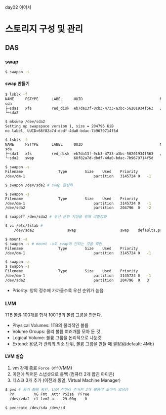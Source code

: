 day02 이어서

# 스토리지 구성 및 관리

## DAS

### swap
```bash
$ swapon -s
```
#### swap 만들기
```bash
$ lsblk -f
NAME     FSTYPE      LABEL     UUID                                   MOUNTPOINT
sda                                                                   
├─sda1   xfs         red_disk  eb7da13f-0cb3-4733-a3bc-56201934f563   /red
└─sda2                                                                

$ mkswap /dev/sda2
Setting up swapspace version 1, size = 204796 KiB
no label, UUID=68f82a7d-dbdf-4da0-bdac-7b9679714f5d

$ lsblk -f
NAME     FSTYPE      LABEL     UUID                                   MOUNTPOINT
sda                                                                   
├─sda1   xfs         red_disk  eb7da13f-0cb3-4733-a3bc-56201934f563   /red
└─sda2   swap                  68f82a7d-dbdf-4da0-bdac-7b9679714f5d   

$ swapon -s
Filename				Type		Size	Used	Priority
/dev/dm-1                              	partition	3145724	0	-1

$ swapon /dev/sda2 # swap 활성화

$ swapon -s
Filename				Type		Size	Used	Priority
/dev/dm-1                              	partition	3145724	0	-1
/dev/sda2                              	partition	204796	0	-2

$ swapoff /dev/sda2 # 우선 순위 지정을 위해 비활성화

$ vi /etc/fstab # 
	/dev/sda2               swap                    swap    defaults,pri=3  0 0

$ mount -a 
$ swapon -s # mount -a로 swap이 안되는 것을 확인
Filename				Type		Size	Used	Priority
/dev/dm-1                              	partition	3145724	0	-1

$ swapon -a
$ swapon -s
Filename				Type		Size	Used	Priority
/dev/dm-1                              	partition	3145724	0	-1
/dev/sda2                              	partition	204796	0	3

```
- Priority: 양의 정수에 가까울수록 우선 순위가 높음

### LVM

1TB  볼륨 100개를 합쳐 100TB의 볼륨 그룹을 만든다.

- Physical Volumes: 1TB의 물리적인 볼륨
- Volume Groups: 물리 볼륨 여러개를 모아 둔 것
- Logical Volume: 볼륨 그룹을 논리적으로 나눈것
- Extend: 용량,가 관리의 최소 단위, 볼륨 그룹을 만들 때 결정됨(default: 4Mb)

#### LVM 실습
1. vm 강제 종료 `Force Off`(VMM)
2. 이전에 찍어둔 스냅샷으로 롤백 (컴퓨터 2개 합친 아이콘)
3. 디스크 3개 추가 (이전과 동일,  Virtual Machine Manager)

```bash
$ pvs # 물리 볼륨 확인, LVM 전이라 추가한 3개 볼륨이 보이지 않음음
  PV         VG Fmt  Attr PSize  PFree
  /dev/vda2  cl lvm2 a--  29.00g    0

$ pvcreate /dev/sda /dev/sd
```
<!--stackedit_data:
eyJoaXN0b3J5IjpbMTY5Mzk5NjI4MywtMTQwNjY1MDAyNCw1ND
QwNDg1MzEsMjA5MjA4ODM3NSwtMjA4ODc0NjYxMl19
-->